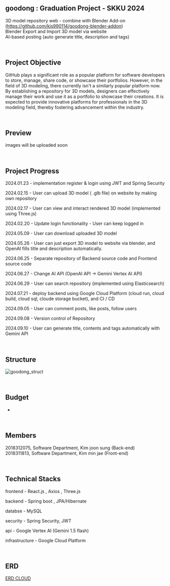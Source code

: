 ## goodong : Graduation Project - SKKU 2024

3D model repository web - combine with Blender Add-on (https://github.com/kjs990114/goodong-blender-addon)<br>
Blender Export and Import 3D model via website<br>
AI-based posting (auto generate title, description and tags)

  
  <br>

## Project Objective

GitHub plays a significant role as a popular platform for software developers to
store, manage, share code, or showcase their portfolios. However, in the field of
3D modeling, there currently isn't a similarly popular platform now. By
establishing a repository for 3D models, designers can effectively manage their
work and use it as a portfolio to showcase their creations. It is expected to
provide innovative platforms for professionals in the 3D modeling field, thereby
fostering advancement within the industry.

<br>

## Preview

images will be uploaded soon 

<br>

## Project Progress

2024.01.23 - implementation register & login using JWT and Spring Security  <br>

2024.02.15 - User can upload 3D model ( .glb file) on website by making own repository<br>

2024.02.17 - User can view and interact rendered 3D model (implemented using Three.js)<br>

2024.02.20 - Update login functionality - User can keep logged in<br>

2024.05.09 - User can download uploaded 3D model<br>

2024.05.26  - User can just export 3D model to website via blender, and OpenAI fills title and description automatically.<br>

2024.06.25 - Separate repository of Backend source code and Frontend source code<br>

2024.06.27 - 	Change AI API (OpenAI API -> Gemini Vertex AI API) <br>

2024.06.29 - User can search repository (implemented using Elasticsearch)

2024.07.21 - deploy backend using Google Cloud Platform (cloud run, cloud build, cloud sql, cloude storage bucket), and CI / CD

2024.09.05 - User can comment posts, like posts, follow users

2024.09.08 - Version control of Repository

2024.09.10 - User can generate title, contents and tags automatically with Gemini API

<br>

## Structure

![goodong_struct](https://github.com/user-attachments/assets/143ae666-5c24-4d54-86e5-00582f86136b)


<br>


## Budget
-
<br>


## Members

2018312075, Software Department, Kim joon sung (Back-end)<br>
2018311813, Software Department, Kim min jae (Front-end)

<br>


## Technical Stacks

frontend - React.js , Axios , Three.js

backend - Spring boot , JPA/Hibernate

databse - MySQL

security - Spring Security, JWT

api - Google Vertex AI (Gemini 1.5 flash)

infrastructure - Google Cloud Platform

<br>

## ERD
[ERD CLOUD](https://www.erdcloud.com/d/M9LBJgsyBpjDeoR3r)
